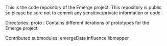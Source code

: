This is the code repository of the Emerge project.
This repository is public so please be sure not to commit any sensitive/private information or code.

Directories:
proto : Contains different iterations of prototypes for the Emerge project

Contributed submodules:
emergeData
influence
libmapper
